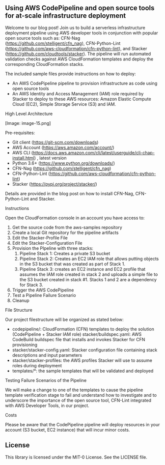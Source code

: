 ## Using AWS CodePipeline and open source tools for at-scale infrastructure deployment

Welcome to our blog post! Join us to build a serverless infrastructure deployment pipeline using AWS developer tools in conjunction with popular open source tools such as: CFN-Nag (https://github.com/stelligent/cfn_nag), CFN-Python-Lint (https://github.com/aws-cloudformation/cfn-python-lint), and Stacker (https://github.com/cloudtools/stacker). The pipeline will run automated validation checks against AWS CloudFormation templates and deploy the corresponding CloudFormation stacks.

The included sample files provide instructions on how to deploy:

* An AWS CodePipeline pipeline to provision infrastructure as code using open source tools
* An AWS Identity and Access Management (IAM) role required by Stacker to deploy to these AWS resources: Amazon Elastic Compute Cloud (EC2), Simple Storage Service (S3) and IAM.



High Level Architecture 

[Image: image-15.png]

Pre-requisites:

* Git client (https://git-scm.com/downloads) 
* AWS Account (https://aws.amazon.com/account/)
* AWS CLI (https://docs.aws.amazon.com/cli/latest/userguide/cli-chap-install.html) , latest version
* Python 3.6+ (https://www.python.org/downloads/)
* CFN-Nag (https://github.com/stelligent/cfn_nag)
* CFN-Python-Lint (https://github.com/aws-cloudformation/cfn-python-lint)
* Stacker (https://pypi.org/project/stacker/)

Details are provided in the blog post on how to install CFN-Nag, CFN-Python-Lint and Stacker.


Instructions

Open the CloudFormation console in an account you have access to:

1. Get the source code from the aws-samples repository
2. Create a local Git repository for the pipeline artifacts
3. Edit the Stacker-Profile File
4. Edit the Stacker-Configuration File
5. Provision the PIpeline with three stacks:
    1. Pipeline Stack 1: Creates a private S3 bucket
    2. Pipeline Stack 2: Creates an EC2 IAM role that allows putting objects in the S3 bucket that was created as part of Stack 1.
    3. Pipeline Stack 3:  creates an EC2 instance and EC2 profile that assumes the IAM role created in stack 2 and uploads a simple file to the S3 bucket created in stack #1. Stacks 1 and 2 are a dependency for Stack 3. 
6. Trigger the AWS CodePipeline
7. Test a Pipeline Failure Scenario
8. Cleanup

File Structure

Our project filestructure will be organized as stated below:


* codepipeline/: CloudFormation (CFN) templates to deploy the solution (CodePipeline + Stacker IAM role) stacker/buildspec.yaml: AWS CodeBuild buildspec file that installs and invokes Stacker for CFN provisioning 
* stacker/stacker-config.yaml: Stacker configuration file containing stack descriptions and input parameters 
* stacker/stacker-profiles: the AWS profiles Stacker will use to assume roles during deployment 
* templates/*: the sample templates that will be validated and deployed

Testing Failure Scenarios of the Pipeline

We will make a change to one of the templates to cause the pipeline template verification stage to fail and understand how to investigate and to underscore the importance of the open source tool, CFN-Lint integrated with AWS Developer Tools, in our project. 

Costs

Please be aware that the CodePipeline pipeline will deploy resources in your account (S3 bucket, EC2 instance) that will incur minor costs.




## License

This library is licensed under the MIT-0 License. See the LICENSE file.

